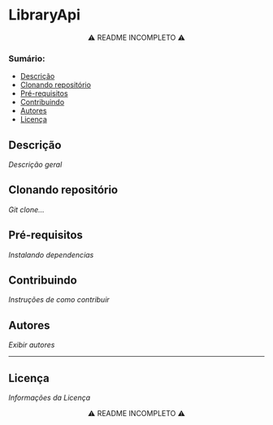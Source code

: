 # LibraryApi
  <p align="center"> ⚠ README INCOMPLETO ⚠ <p>

### Sumário:
  * [Descrição](#descrição)
  * [Clonando repositório](#clonando-repositório)
  * [Pré-requisitos](#pré-requisitos)
  * [Contribuindo](#contribuindo)
  * [Autores](#autores)
  * [Licença](#licença)

## Descrição
_Descrição geral_


## Clonando repositório
_Git clone..._


## Pré-requisitos
_Instalando dependencias_


## Contribuindo
_Instruções de como contribuir_


## Autores
_Exibir autores_

---
## Licença
_Informações da Licença_


  <p align="center"> ⚠ README INCOMPLETO ⚠ <p>
  
